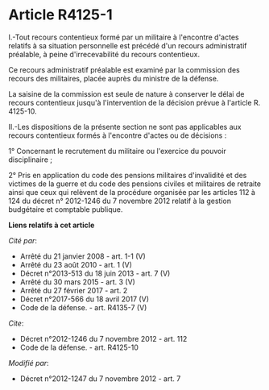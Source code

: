 # Article R4125-1

I.-Tout recours contentieux formé par un militaire à l'encontre d'actes relatifs à sa situation personnelle est précédé d'un
recours administratif préalable, à peine d'irrecevabilité du recours contentieux. 

Ce recours administratif préalable est examiné par la commission des recours des militaires, placée auprès du ministre de la
défense. 

La saisine de la commission est seule de nature à conserver le délai de recours contentieux jusqu'à l'intervention de la
décision prévue à l'article R. 4125-10. 

II.-Les dispositions de la présente section ne sont pas applicables aux recours contentieux formés à l'encontre d'actes ou de
décisions : 

1° Concernant le recrutement du militaire ou l'exercice du pouvoir disciplinaire ; 

2° Pris en application du code des pensions militaires d'invalidité et des victimes de la guerre et du code des pensions
civiles et militaires de retraite ainsi que ceux qui relèvent de la procédure organisée par les articles 112 à 124 du décret
n° 2012-1246 du 7 novembre 2012 relatif à la gestion budgétaire et comptable publique.

**Liens relatifs à cet article**

_Cité par_:

  - Arrêté du 21 janvier 2008 - art. 1-1 (V)
  - Arrêté du 23 août 2010 - art. 1 (V)
  - Décret n°2013-513 du 18 juin 2013 - art. 7 (V)
  - Arrêté du 30 mars 2015 - art. 3 (V)
  - Arrêté du 27 février 2017 - art. 2
  - Décret n°2017-566 du 18 avril 2017 (V)
  - Code de la défense. - art. R4135-7 (V)

_Cite_:

  - Décret n°2012-1246 du 7 novembre 2012 - art. 112
  - Code de la défense. - art. R4125-10

_Modifié par_:

  - Décret n°2012-1247 du 7 novembre 2012 - art. 7
